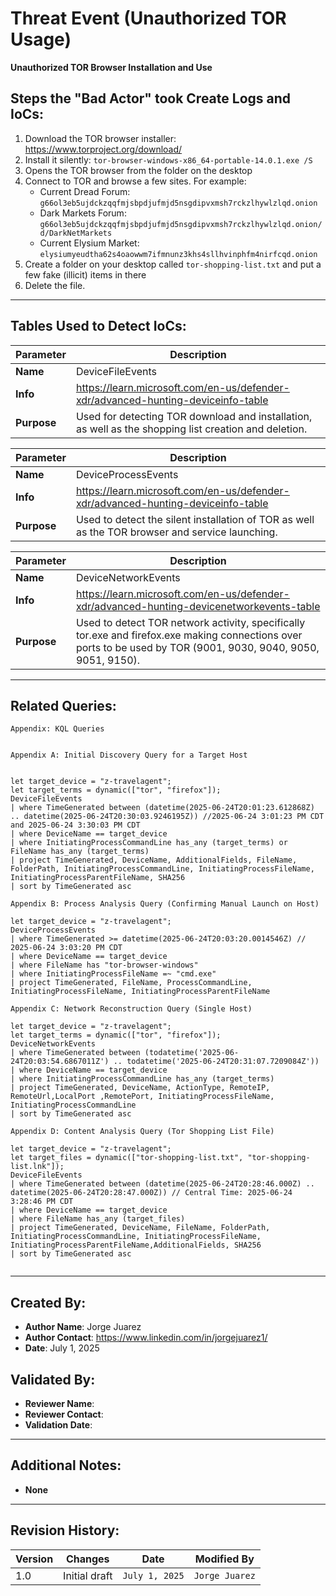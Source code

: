 # Threat Event (Unauthorized TOR Usage)
**Unauthorized TOR Browser Installation and Use**

## Steps the "Bad Actor" took Create Logs and IoCs:
1. Download the TOR browser installer: https://www.torproject.org/download/
2. Install it silently: ```tor-browser-windows-x86_64-portable-14.0.1.exe /S```
3. Opens the TOR browser from the folder on the desktop
4. Connect to TOR and browse a few sites. For example:
   - Current Dread Forum: ```g66ol3eb5ujdckzqqfmjsbpdjufmjd5nsgdipvxmsh7rckzlhywlzlqd.onion```
   - Dark Markets Forum: ```g66ol3eb5ujdckzqqfmjsbpdjufmjd5nsgdipvxmsh7rckzlhywlzlqd.onion/d/DarkNetMarkets```
   - Current Elysium Market: ```elysiumyeudtha62s4oaowwm7ifmnunz3khs4sllhvinphfm4nirfcqd.onion```
6. Create a folder on your desktop called ```tor-shopping-list.txt``` and put a few fake (illicit) items in there
7. Delete the file.

---

## Tables Used to Detect IoCs:
| **Parameter**       | **Description**                                                              |
|---------------------|------------------------------------------------------------------------------|
| **Name**| DeviceFileEvents|
| **Info**|https://learn.microsoft.com/en-us/defender-xdr/advanced-hunting-deviceinfo-table|
| **Purpose**| Used for detecting TOR download and installation, as well as the shopping list creation and deletion. |

| **Parameter**       | **Description**                                                              |
|---------------------|------------------------------------------------------------------------------|
| **Name**| DeviceProcessEvents|
| **Info**|https://learn.microsoft.com/en-us/defender-xdr/advanced-hunting-deviceinfo-table|
| **Purpose**| Used to detect the silent installation of TOR as well as the TOR browser and service launching.|

| **Parameter**       | **Description**                                                              |
|---------------------|------------------------------------------------------------------------------|
| **Name**| DeviceNetworkEvents|
| **Info**|https://learn.microsoft.com/en-us/defender-xdr/advanced-hunting-devicenetworkevents-table|
| **Purpose**| Used to detect TOR network activity, specifically tor.exe and firefox.exe making connections over ports to be used by TOR (9001, 9030, 9040, 9050, 9051, 9150).|

---

## Related Queries:
```kql
Appendix: KQL Queries


Appendix A: Initial Discovery Query for a Target Host


let target_device = "z-travelagent";
let target_terms = dynamic(["tor", "firefox"]);
DeviceFileEvents
| where TimeGenerated between (datetime(2025-06-24T20:01:23.612868Z) .. datetime(2025-06-24T20:30:03.9246195Z)) //2025-06-24 3:01:23 PM CDT and 2025-06-24 3:30:03 PM CDT
| where DeviceName == target_device
| where InitiatingProcessCommandLine has_any (target_terms) or FileName has_any (target_terms)
| project TimeGenerated, DeviceName, AdditionalFields, FileName, FolderPath, InitiatingProcessCommandLine, InitiatingProcessFileName, InitiatingProcessParentFileName, SHA256
| sort by TimeGenerated asc

Appendix B: Process Analysis Query (Confirming Manual Launch on Host)

let target_device = "z-travelagent";
DeviceProcessEvents
| where TimeGenerated >= datetime(2025-06-24T20:03:20.0014546Z) // 2025-06-24 3:03:20 PM CDT
| where DeviceName == target_device
| where FileName has "tor-browser-windows"
| where InitiatingProcessFileName =~ "cmd.exe"
| project TimeGenerated, FileName, ProcessCommandLine, InitiatingProcessFileName, InitiatingProcessParentFileName

Appendix C: Network Reconstruction Query (Single Host)

let target_device = "z-travelagent";
let target_terms = dynamic(["tor", "firefox"]);
DeviceNetworkEvents
| where TimeGenerated between (todatetime('2025-06-24T20:03:54.6867011Z') .. todatetime('2025-06-24T20:31:07.7209084Z'))
| where DeviceName == target_device
| where InitiatingProcessCommandLine has_any (target_terms)
| project TimeGenerated, DeviceName, ActionType, RemoteIP, RemoteUrl,LocalPort ,RemotePort, InitiatingProcessFileName, InitiatingProcessCommandLine
| sort by TimeGenerated asc

Appendix D: Content Analysis Query (Tor Shopping List File)

let target_device = "z-travelagent";
let target_files = dynamic(["tor-shopping-list.txt", "tor-shopping-list.lnk"]);
DeviceFileEvents
| where TimeGenerated between (datetime(2025-06-24T20:28:46.000Z) .. datetime(2025-06-24T20:28:47.000Z)) // Central Time: 2025-06-24 3:28:46 PM CDT
| where DeviceName == target_device
| where FileName has_any (target_files)
| project TimeGenerated, DeviceName, FileName, FolderPath, InitiatingProcessCommandLine, InitiatingProcessFileName, InitiatingProcessParentFileName,AdditionalFields, SHA256
| sort by TimeGenerated asc


```

---

## Created By:
- **Author Name**: Jorge Juarez
- **Author Contact**: https://www.linkedin.com/in/jorgejuarez1/
- **Date**: July 1, 2025

## Validated By:
- **Reviewer Name**: 
- **Reviewer Contact**: 
- **Validation Date**: 

---

## Additional Notes:
- **None**

---

## Revision History:
| **Version** | **Changes**                   | **Date**         | **Modified By**   |
|-------------|-------------------------------|------------------|-------------------|
| 1.0         | Initial draft                  | `July 1, 2025`  | `Jorge Juarez`   
